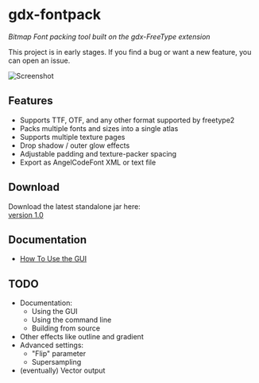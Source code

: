 # gdx-fontpack

_Bitmap Font packing tool built on the gdx-FreeType extension_

This project is in early stages. If you find a bug or want a new feature, you can open an issue.

![Screenshot](http://i.imgur.com/egJNGyr.png)

## Features

- Supports TTF, OTF, and any other format supported by freetype2
- Packs multiple fonts and sizes into a single atlas
- Supports multiple texture pages
- Drop shadow / outer glow effects
- Adjustable padding and texture-packer spacing
- Export as AngelCodeFont XML or text file

## Download

Download the latest standalone jar here:  
[version 1.0](https://github.com/mattdesl/gdx-fontpack/releases/tag/v1.0)

## Documentation

- [How To Use the GUI](https://github.com/mattdesl/gdx-fontpack/wiki/Using-the-GUI-Tool)

## TODO

- Documentation:
  - Using the GUI 
  - Using the command line
  - Building from source
- Other effects like outline and gradient
- Advanced settings:
  - "Flip" parameter
  - Supersampling
- (eventually) Vector output
